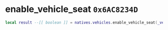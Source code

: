 # enable_vehicle_seat `0x6AC8234D`

```lua
local result --[[ boolean ]] = natives.vehicles.enable_vehicle_seat(_vehicle --[[ integer ]], _seatid --[[ number ]], _enable --[[ boolean ]])
```
